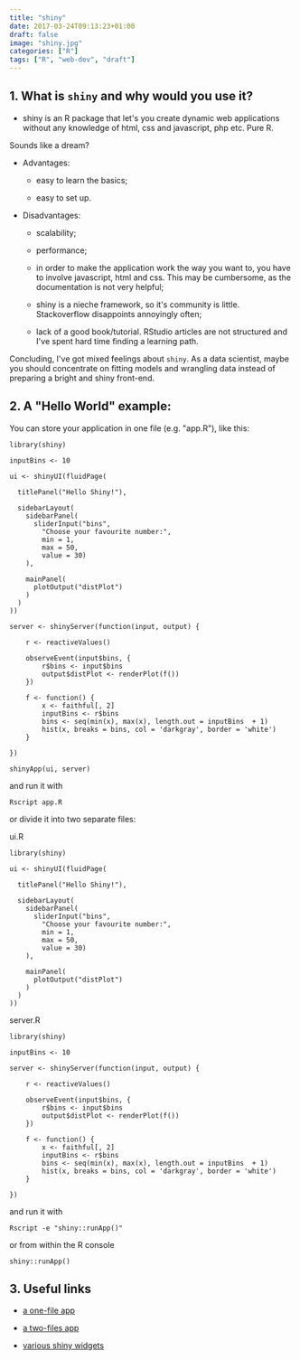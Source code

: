 ```yaml
---
title: "shiny"
date: 2017-03-24T09:13:23+01:00
draft: false
image: "shiny.jpg"
categories: ["R"]
tags: ["R", "web-dev", "draft"]
---
```


## 1. What is `shiny` and why would you use it?

* shiny is an R package that let's you create dynamic web applications without any knowledge of html, css and javascript, php etc. Pure R. 

Sounds like a dream?

* Advantages:

    * easy to learn the basics;

    * easy to set up.

* Disadvantages:

    * scalability;
    
    * performance;

    * in order to make the application work the way you want to, you have to involve javascript, html and css. This may be cumbersome, as the documentation is not very helpful;

    * shiny is a nieche framework, so it's community is little. Stackoverflow disappoints annoyingly often;

    * lack of a good book/tutorial. RStudio articles are not structured and I've spent hard time finding a learning path.

Concluding, I've got mixed feelings about `shiny`. As a data scientist, maybe you should concentrate on fitting models and wrangling data instead of preparing a bright and shiny front-end.

## 2. A "Hello World" example:

You can store your application in one file (e.g. "app.R"), like this:

```{r}
library(shiny)

inputBins <- 10

ui <- shinyUI(fluidPage(

  titlePanel("Hello Shiny!"),

  sidebarLayout(
    sidebarPanel(
      sliderInput("bins",
        "Choose your favourite number:",
        min = 1,
        max = 50,
        value = 30)
    ),

    mainPanel(
      plotOutput("distPlot")
    )
  )
))

server <- shinyServer(function(input, output) {

    r <- reactiveValues()

    observeEvent(input$bins, {
        r$bins <- input$bins
        output$distPlot <- renderPlot(f())
    })

    f <- function() {
        x <- faithful[, 2]
        inputBins <- r$bins
        bins <- seq(min(x), max(x), length.out = inputBins  + 1)
        hist(x, breaks = bins, col = 'darkgray', border = 'white')
    }

})

shinyApp(ui, server)
```

and run it with

```{r}
Rscript app.R
```

or divide it into two separate files:

ui.R
```{r}
library(shiny)

ui <- shinyUI(fluidPage(

  titlePanel("Hello Shiny!"),

  sidebarLayout(
    sidebarPanel(
      sliderInput("bins",
        "Choose your favourite number:",
        min = 1,
        max = 50,
        value = 30)
    ),

    mainPanel(
      plotOutput("distPlot")
    )
  )
))
```

server.R
```{r}
library(shiny)

inputBins <- 10

server <- shinyServer(function(input, output) {

    r <- reactiveValues()

    observeEvent(input$bins, {
        r$bins <- input$bins
        output$distPlot <- renderPlot(f())
    })

    f <- function() {
        x <- faithful[, 2]
        inputBins <- r$bins
        bins <- seq(min(x), max(x), length.out = inputBins  + 1)
        hist(x, breaks = bins, col = 'darkgray', border = 'white')
    }

})
```

and run it with
```{r}
Rscript -e "shiny::runApp()"
```

or from within the R console

```{r}
shiny::runApp()
```

## 3. Useful links

* [a one-file app](https://shiny.rstudio.com/gallery/single-file-shiny-app.html)

* [a two-files app](https://shiny.rstudio.com/articles/basics.html)

* [various shiny widgets](https://shiny.rstudio.com/gallery/widget-gallery.html)

